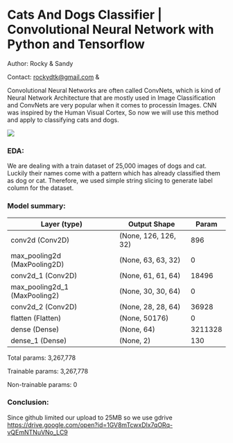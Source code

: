 # Cats And Dogs Classifier | Convolutional Neural Network with Python and Tensorflow 

Author: Rocky & Sandy

Contact: rockydtk@gmail.com & 

Convolutional Neural Networks are often called ConvNets, which is kind of Neural Network Architecture that are mostly used in Image Classification and ConvNets are very popular when it comes to processin Images. CNN was inspired by the Human Visual Cortex, So now we will use this method and apply to classifying cats and dogs.

![](model_explain.gif)

### EDA:
We are dealing with a train dataset of 25,000 images of dogs and cat. Luckily their names come with a pattern which has already classified them as dog or cat. Therefore, we used simple string slicing to generate label column for the dataset.  

### Model summary:
| Layer (type)                  | Output Shape         | Param   |
|-------------------------------|----------------------|---------|
| conv2d (Conv2D)               | (None, 126, 126, 32) | 896     |
| max_pooling2d (MaxPooling2D)  | (None, 63, 63, 32)   | 0       |
| conv2d_1 (Conv2D)             | (None, 61, 61, 64)   | 18496   |
| max_pooling2d_1 (MaxPooling2) | (None, 30, 30, 64)   | 0       |
| conv2d_2 (Conv2D)             | (None, 28, 28, 64)   | 36928   |
| flatten (Flatten)             | (None, 50176)        | 0       |
| dense (Dense)                 | (None, 64)           | 3211328 |
| dense_1 (Dense)               | (None, 2)            | 130     |

Total params: 3,267,778

Trainable params: 3,267,778

Non-trainable params: 0

### Conclusion:



Since github limited our upload to 25MB so we use gdrive https://drive.google.com/open?id=1GV8mTcwxDlx7qORq-vQEmNTNuVNo_LC9

